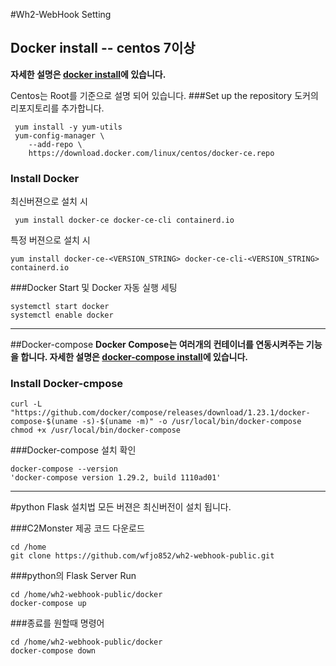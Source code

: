 #Wh2-WebHook Setting
## Docker install -- centos 7이상
**자세한 설명은 [docker install](https://docs.docker.com/engine/install/centos/)에 있습니다.**

Centos는 Root를 기준으로 설명 되어 있습니다.
###Set up the repository
도커의 리포지토리를 추가합니다. 

```shell script
 yum install -y yum-utils
 yum-config-manager \
    --add-repo \
    https://download.docker.com/linux/centos/docker-ce.repo
```

### Install Docker
최신버젼으로 설치 시
```shell script
 yum install docker-ce docker-ce-cli containerd.io
```
특정 버젼으로 설치 시 
```shell script
yum install docker-ce-<VERSION_STRING> docker-ce-cli-<VERSION_STRING> containerd.io
```

###Docker Start 및 Docker 자동 실행 세팅
```shell script
systemctl start docker
systemctl enable docker
```
---

##Docker-compose
**Docker Compose는 여러개의 컨테이너를 연동시켜주는 기능을 합니다.
 자세한 설명은 [docker-compose install](https://docs.docker.com/compose/install/)에 있습니다.**


### Install Docker-cmpose
```shell script
curl -L "https://github.com/docker/compose/releases/download/1.23.1/docker-compose-$(uname -s)-$(uname -m)" -o /usr/local/bin/docker-compose
chmod +x /usr/local/bin/docker-compose
```

###Docker-compose 설치 확인
```shell script
docker-compose --version
'docker-compose version 1.29.2, build 1110ad01'
```

---

#python Flask 설치법
모든 버젼은 최신버전이 설치 됩니다.

###C2Monster 제공 코드 다운로드
```shell script
cd /home
git clone https://github.com/wfjo852/wh2-webhook-public.git

``` 

###python의 Flask Server Run
```shell script
cd /home/wh2-webhook-public/docker
docker-compose up
``` 
###종료를 원할때 명령어
```shell script
cd /home/wh2-webhook-public/docker
docker-compose down
```
